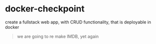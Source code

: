 # docker-checkpoint
create a fullstack web app, with CRUD functionality, that is deployable in docker
> we are going to re make IMDB, yet again